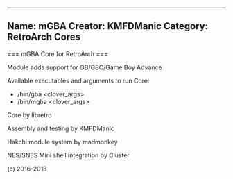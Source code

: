 -----------------------
Name: mGBA 
Creator: KMFDManic
Category: RetroArch Cores
-----------------------
=== mGBA Core for RetroArch ===

Module adds support for GB/GBC/Game Boy Advance

Available executables and arguments to run Core:
- /bin/gba <rom> <clover_args>
- /bin/mgba <rom> <clover_args>
 
Core by libretro

Assembly and testing by KMFDManic

Hakchi module system by madmonkey

NES/SNES Mini shell integration by Cluster

(c) 2016-2018
